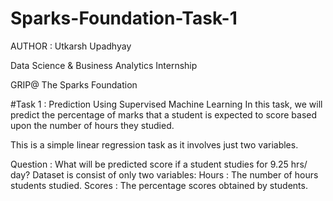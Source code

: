 # Sparks-Foundation-Task-1
AUTHOR : Utkarsh Upadhyay

Data Science & Business Analytics Internship

GRIP@ The Sparks Foundation



#Task 1 : Prediction Using Supervised Machine Learning
In this task, we will predict the percentage of marks that a student is expected to score based upon the number of hours they studied.

This is a simple linear regression task as it involves just two variables.

Question : What will be predicted score if a student studies for 9.25 hrs/ day? Dataset is consist of only two variables: Hours : The number of hours students studied. Scores : The percentage scores obtained by students.
